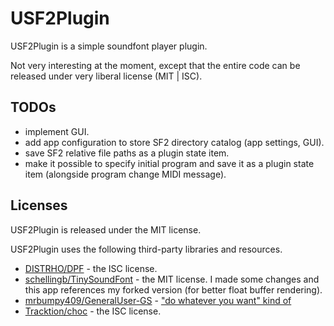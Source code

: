
# USF2Plugin

USF2Plugin is a simple soundfont player plugin.

Not very interesting at the moment, except that the entire code can be released under very liberal license (MIT | ISC).

## TODOs

- implement GUI.
- add app configuration to store SF2 directory catalog (app settings, GUI).
- save SF2 relative file paths as a plugin state item.
- make it possible to specify initial program and save it as a plugin state item
  (alongside program change MIDI message).

## Licenses

USF2Plugin is released under the MIT license.

USF2Plugin uses the following third-party libraries and resources.

- [DISTRHO/DPF](https://github.com/DISTRHO/DPF/) - the ISC license.
- [schellingb/TinySoundFont](https://github.com/schellingb/TinySoundFont) - the MIT license. I made some changes and this app references my forked version (for better float buffer rendering).
- [mrbumpy409/GeneralUser-GS](https://github.com/mrbumpy409/GeneralUser-GS/) - ["do whatever you want" kind of](https://github.com/mrbumpy409/GeneralUser-GS/blob/d0fc360abafa736f11a1fa18c721f65bfc3a6991/documentation/LICENSE.txt)
- [Tracktion/choc](https://github.com/Tracktion/choc/) - the ISC license.
